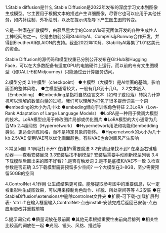 1.Stable diffusion是什么
Stable Diffusion是2022年发布的深度学习文本到图像生成模型。它主要用于根据文本的描述产生详细图像，尽管它也可以应用于其他任务，如内补绘制、外补绘制，以及在提示词指导下产生图生图的转变。

它是一种潜在扩散模型，由慕尼黑大学的CompVis研究团体开发的各种生成性人工神经网络之一。它是由初创公司StabilityAI、CompVis与Runway合作开发，并得到EleutherAI和LAION的支持。截至2022年10月，StabilityAI筹集了1.01亿美元的资金。

Stable Diffusion的源代码和模型权重已分别公开发布在GitHub和Hugging Face，可以在大多数配备有适度GPU的电脑硬件上运行。而以前的专有文生图模型（如DALL-E和Midjourney）只能通过云计算服务访问。

2.模型分类
2.1主模型（checkpoint）
●主模型（大模型）是Al绘画的基础，影响画面的整体风格。
●主模型通常较大，一般有几G到十几G。
2.2文本嵌入（Embedding）
●Embedding是指将自然语言文本（如句子或段落）转换为计算机可以理解的数值向量的过程。我们可以理解为打包了很多提示词进一个词
●embeding的大小为几十kb
●embeding倾向于训练角色特征
2.3LoRA（Low-Rank Adaptation of Large Language Models）
●LoRA是一种用于微调大模型的技术。LoRA模型应用于修改图片局部或优化图片
●LoRA模型的大小通常为几百Mb
2.4超网络（Hypernetwork）
●Hypernetwork用法和功能和embedding类似，更适合训练风格，而不是特定具象的物体。
●Hypernetwork的大小为几十kb 
2.5VAE
使用VAE可以优化画面颜色，有些VAE也会对画风产生影响

3.常见问题
3.1网址打不开?
在维护/需要魔法
3.2安装目录找不到?
在桌面右键启动器——查看安装目录
3.3安装后找不到模型?
安装后需要手动刷新模型列表
3.4下载模型后画出来的图不好看?
1.是否有触发词
2.是不是底模和VAE不一致
3.检查参数是否正确
3.5下载模型需要预留多少空间?
一个大模型在3-8GB，至少需要预留50GB的空间

4.ControlNet 
4.1作用
让生成结果更可控。能够提取参考图中的重要信息，以一定权重影响生成图效果，可以用来控制角色动作、样貌、所处空间等等
4.2安装
●在StableDiffusion\extensions中删除controlnet文件夹
●扩展-可下载-加载扩展列表- 'ctrl+f'在输入框里输入ControlNet-点击install-安装完成后返回已安装-点击应用更改并重载前端

5.提示词公式
●质量词放在最前面
●其他元素根据重要性由前向后排列
●相关性比较高的词放在一起
●光照、镜头、风格、描述等
